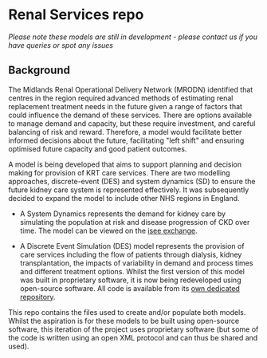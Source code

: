 # Renal Services repo

*Please note these models are still in development - please contact us if you have queries or spot any issues*

## Background 

The Midlands Renal Operational Delivery Network (MRODN) identified that centres in the region required advanced methods of estimating renal replacement treatment needs in the future given a range of factors that could influence the demand of these services. There are options available to manage demand and capacity, but these require investment, and careful balancing of risk and reward. Therefore, a model would facilitate better informed decisions about the future, facilitating "left shift" and ensuring optimised future capacity and good patient outcomes.

A model is being developed that aims to support planning and decision making for provision of KRT care services. There are two modelling approaches, discrete-event (DES) and system dynamics (SD) to ensure the future kidney care system is represented effectively. It was subsequently decided to expand the model to include other NHS regions in England.

-   A System Dynamics represents the demand for kidney care by simulating the population at risk and disease progression of CKD over time. The model can be viewed on the [isee exchange](https://exchange.iseesystems.com/public/strategy-unit/chronic-kidney-disease-progression/index.html).

-   A Discrete Event Simulation (DES) model represents the provision of care services including the flow of patients through dialysis, kidney transplantation, the impacts of variability in demand and process times and different treatment options. Whilst the first version of this model was built in proprietary software, it is now being redeveloped using open-source software. All code is available from its [own dedicated repository](https://github.com/The-Strategy-Unit/renal-capacity-model).

This repo contains the files used to create and/or populate both models. Whilst the aspiration is for these models to be built using open-source software, this iteration of the project uses proprietary software (but some of the code is written using an open XML protocol and can thus be shared and used).
